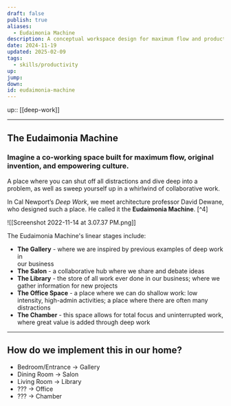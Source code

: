 ```yaml
---
draft: false
publish: true
aliases:
  - Eudaimonia Machine
description: A conceptual workspace design for maximum flow and productivity
date: 2024-11-19
updated: 2025-02-09
tags:
  - skills/productivity
up: 
jump: 
down: 
id: eudaimonia-machine
---
```


up:: [[deep-work]]

---

## The Eudaimonia Machine

### Imagine a co-working space built for maximum flow, original invention, and empowering culture.

A place where you can shut off all distractions and dive deep into a problem, as well as sweep yourself up in a whirlwind of collaborative work.

In Cal Newport’s _Deep Work_, we meet architecture professor David Dewane, who designed such a place. He called it the **Eudaimonia Machine**. [^4]

![[Screenshot 2022-11-14 at 3.07.37 PM.png]]

The Eudaimonia Machine's linear stages include:

- **The Gallery** - where we are inspired by previous examples of deep work in  
    our business
- **The Salon** - a collaborative hub where we share and debate ideas
- **The Library** - the store of all work ever done in our business; where we gather information for new projects
- **The Office Space** - a place where we can do shallow work: low intensity, high-admin activities; a place where there are often many distractions
- **The Chamber** - this space allows for total focus and uninterrupted work, where great value is added through deep work

---

## How do we implement this in our home?

- Bedroom/Entrance -> Gallery
- Dining Room -> Salon
- Living Room -> Library
- ??? -> Office
- ??? -> Chamber

[1]: https://www.mute.design/2022/05/23/eudaimonia-machine/
[2]: https://business.adobe.com/blog/perspectives/eudaimonia-machine-blueprint-virtual-workplace
[3]: https://www.calnewport.com/blog/2016/10/19/the-opposite-of-the-open-office/
[4]: https://medium.com/@jsmathison/i-cant-stop-dreaming-of-eudaimonia-84d9059b551c
